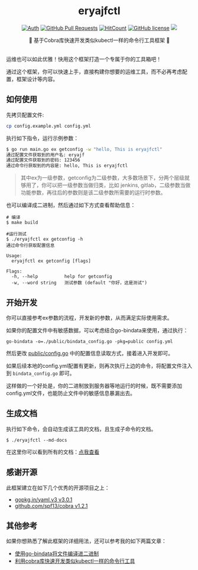 <div align="center">
<h1>eryajfctl</h1>

[![Auth](https://img.shields.io/badge/Auth-eryajf-ff69b4)](https://github.com/eryajf)
[![GitHub Pull Requests](https://img.shields.io/github/stars/eryajf/eryajfctl)](https://github.com/eryajf/eryajfctl/stargazers)
[![HitCount](https://views.whatilearened.today/views/github/eryajf/eryajfctl.svg)](https://github.com/eryajf/eryajfctl)
[![GitHub license](https://img.shields.io/github/license/eryajf/eryajfctl)](https://github.com/eryajf/eryajfctl/blob/main/LICENSE)
[![](https://img.shields.io/badge/Awesome-MyStarList-c780fa?logo=Awesome-Lists)](https://github.com/eryajf/awesome-stars-eryajf#readme)

<p> 🌉 基于Cobra库快速开发类似kubectl一样的命令行工具框架 🌉</p>

<img src="https://cdn.jsdelivr.net/gh/eryajf/tu@main/img/image_20240420_214408.gif" width="800"  height="3">
<br>
</div>

运维也可以如此优雅！快用这个框架打造一个专属于你的工具箱吧！

通过这个框架，你可以快速上手，直接构建你想要的运维工具，而不必再考虑配置，框架设计等内容。

## 如何使用

先拷贝配置文件:

```sh
cp config.example.yml config.yml
```

执行如下指令，运行示例参数：

```sh
$ go run main.go ex getconfig -w "hello, This is eryajfctl"
通过配置文件获取到的用户名: eryajf
通过配置文件获取到的密码: 123456
通过命令行获取到的内容是: hello, This is eryajfctl
```

> 其中ex为一级参数，getconfig为二级参数，大多数场景下，分两个层级就够用了，你可以把一级参数当做归类，比如 jenkins, gitlab，二级参数当做功能参数，再往后的参数则是该二级参数所需要的运行时参数。

也可以编译成二进制，然后通过如下方式查看帮助信息：

```
# 编译
$ make build

#运行测试
$ ./eryajfctl ex getconfig -h
通过命令行获取配置信息

Usage:
  eryajfctl ex getconfig [flags]

Flags:
  -h, --help          help for getconfig
  -w, --word string   测试参数 (default "你好，这是测试")
```

## 开始开发

你可以直接参考ex参数的流程，开发新的参数，从而满足实际使用需求。

如果你的配置文件中有敏感数据，可以考虑结合go-bindata来使用，通过执行：

```
go-bindata -o=./public/bindata_config.go -pkg=public config.yml
```

然后更改 [public/config.go](https://github.com/eryajf/eryajfctl/blob/4cd30714062e5b65746bdb5f100f19bfe38ed52e/public/config.go#L28) 中的配置信息读取方式，接着进入开发即可。

如果后续本地的config.yml配置有更新，则再次执行上边的命令，将配置文件注入到 `bindata_config.go` 即可。

这样做的一个好处是，你的二进制放到服务器等地运行的时候，既不需要添加config.yml文件，也能防止文件中的敏感信息暴漏出去。

## 生成文档

执行如下命令，会自动生成该工具的文档，且生成子命令的文档。

```
$ ./eryajfctl --md-docs
```

在这里你可以看到所有的文档：[点我查看](./docs/eryajfctl.md)

## 感谢开源

此框架建立在如下几个优秀的开源项目之上：

- [gopkg.in/yaml.v3 v3.0.1](https://github.com/go-yaml/yaml)
- [github.com/spf13/cobra v1.2.1](https://github.com/spf13/cobra)

## 其他参考

如果你想熟悉了解此框架的详细用法，还可以参考我的如下两篇文章：

- [使用go-bindata将文件编译进二进制](https://wiki.eryajf.net/pages/2bf6c3/)
- [利用cobra库快速开发类似kubectl一样的命令行工具](https://wiki.eryajf.net/pages/5c4163/)